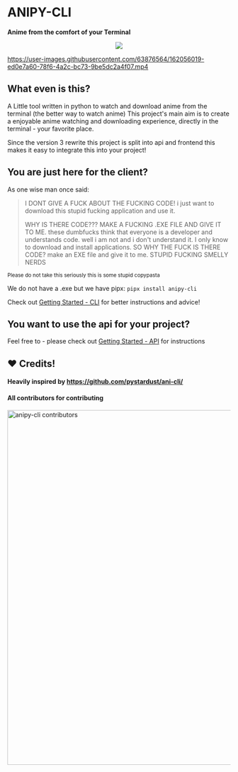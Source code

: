 # ANIPY-CLI
**Anime from the comfort of your Terminal**

<p align="center"><img src="https://github.com/sdaqo/anipy-cli/assets/63876564/f0ce4cb9-ef82-4045-8392-8aefc40a7ec6" /> </p>


https://user-images.githubusercontent.com/63876564/162056019-ed0e7a60-78f6-4a2c-bc73-9be5dc2a4f07.mp4


## What even is this?
A Little tool written in python to watch and download anime from the terminal (the better way to watch anime)
This project's main aim is to create a enjoyable anime watching and downloading experience, directly in the terminal - your favorite place.

Since the version 3 rewrite this project is split into api and frontend this makes it easy to integrate this into your project!

## You are just here for the client?
As one wise man once said:
> I DONT GIVE A FUCK ABOUT THE FUCKING CODE! i just want to download this stupid fucking application and use it.
>
> WHY IS THERE CODE??? MAKE A FUCKING .EXE FILE AND GIVE IT TO ME. these dumbfucks think that everyone is a developer and understands code. well i am not and i don't understand it. I only know to download and install applications. SO WHY THE FUCK IS THERE CODE? make an EXE file and give it to me. STUPID FUCKING SMELLY NERDS

<sub>Please do not take this seriously this is some stupid copypasta</sub>

We do not have a .exe but we have pipx: `pipx install anipy-cli`

Check out [Getting Started - CLI](https://sdaqo.github.io/anipy-cli/getting-started-cli) for better instructions and advice!

## You want to use the api for your project?
Feel free to - please check out [Getting Started - API](https://sdaqo.github.io/anipy-cli/getting-started-api) for instructions


## :heart: Credits! 

#### Heavily inspired by https://github.com/pystardust/ani-cli/

#### All contributors for contributing

<a href="https://github.com/sdaqo/anipy-cli/graphs/contributors">
    <img src="https://contrib.rocks/image?repo=sdaqo/anipy-cli" alt="anipy-cli contributors" title="anipy-cli contributors" width="800"/>
</a>
